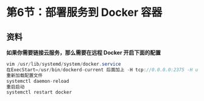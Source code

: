 # 第6节：部署服务到 Docker 容器

## 资料

**如果你需要链接云服务，那么需要在远程 Docker 开启下面的配置**
```java
vim /usr/lib/systemd/system/docker.service
在ExecStart=/usr/bin/dockerd-current 后面加上 -H tcp://0.0.0.0:2375 -H unix://var/run/docker.sock \
重新加载配置文件
systemctl daemon-reload
重启启动
systemctl restart docker
```